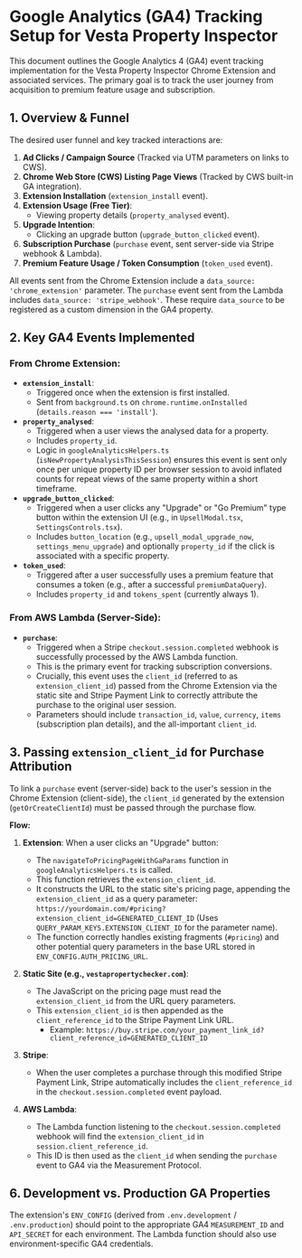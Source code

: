 # Google Analytics (GA4) Tracking Setup for Vesta Property Inspector

This document outlines the Google Analytics 4 (GA4) event tracking implementation for the Vesta Property Inspector Chrome Extension and associated services. The primary goal is to track the user journey from acquisition to premium feature usage and subscription.

## 1. Overview & Funnel

The desired user funnel and key tracked interactions are:

1.  **Ad Clicks / Campaign Source** (Tracked via UTM parameters on links to CWS).
2.  **Chrome Web Store (CWS) Listing Page Views** (Tracked by CWS built-in GA integration).
3.  **Extension Installation** (`extension_install` event).
4.  **Extension Usage (Free Tier)**:
    - Viewing property details (`property_analysed` event).
5.  **Upgrade Intention**:
    - Clicking an upgrade button (`upgrade_button_clicked` event).
6.  **Subscription Purchase** (`purchase` event, sent server-side via Stripe webhook & Lambda).
7.  **Premium Feature Usage / Token Consumption** (`token_used` event).

All events sent from the Chrome Extension include a `data_source: 'chrome_extension'` parameter. The `purchase` event sent from the Lambda includes `data_source: 'stripe_webhook'`. These require `data_source` to be registered as a custom dimension in the GA4 property.

## 2. Key GA4 Events Implemented

### From Chrome Extension:

- **`extension_install`**:
  - Triggered once when the extension is first installed.
  - Sent from `background.ts` on `chrome.runtime.onInstalled` (`details.reason === 'install'`).
- **`property_analysed`**:
  - Triggered when a user views the analysed data for a property.
  - Includes `property_id`.
  - Logic in `googleAnalyticsHelpers.ts` (`isNewPropertyAnalysisThisSession`) ensures this event is sent only once per unique property ID per browser session to avoid inflated counts for repeat views of the same property within a short timeframe.
- **`upgrade_button_clicked`**:
  - Triggered when a user clicks any "Upgrade" or "Go Premium" type button within the extension UI (e.g., in `UpsellModal.tsx`, `SettingsControls.tsx`).
  - Includes `button_location` (e.g., `upsell_modal_upgrade_now`, `settings_menu_upgrade`) and optionally `property_id` if the click is associated with a specific property.
- **`token_used`**:
  - Triggered after a user successfully uses a premium feature that consumes a token (e.g., after a successful `premiumDataQuery`).
  - Includes `property_id` and `tokens_spent` (currently always 1).

### From AWS Lambda (Server-Side):

- **`purchase`**:
  - Triggered when a Stripe `checkout.session.completed` webhook is successfully processed by the AWS Lambda function.
  - This is the primary event for tracking subscription conversions.
  - Crucially, this event uses the `client_id` (referred to as `extension_client_id`) passed from the Chrome Extension via the static site and Stripe Payment Link to correctly attribute the purchase to the original user session.
  - Parameters should include `transaction_id`, `value`, `currency`, `items` (subscription plan details), and the all-important `client_id`.

## 3. Passing `extension_client_id` for Purchase Attribution

To link a `purchase` event (server-side) back to the user's session in the Chrome Extension (client-side), the `client_id` generated by the extension (`getOrCreateClientId`) must be passed through the purchase flow.

**Flow:**

1.  **Extension**: When a user clicks an "Upgrade" button:

    - The `navigateToPricingPageWithGaParams` function in `googleAnalyticsHelpers.ts` is called.
    - This function retrieves the `extension_client_id`.
    - It constructs the URL to the static site's pricing page, appending the `extension_client_id` as a query parameter:
      `https://yourdomain.com/#pricing?extension_client_id=GENERATED_CLIENT_ID`
      (Uses `QUERY_PARAM_KEYS.EXTENSION_CLIENT_ID` for the parameter name).
    - The function correctly handles existing fragments (`#pricing`) and other potential query parameters in the base URL stored in `ENV_CONFIG.AUTH_PRICING_URL`.

2.  **Static Site (e.g., `vestapropertychecker.com`)**:

    - The JavaScript on the pricing page must read the `extension_client_id` from the URL query parameters.
    - This `extension_client_id` is then appended as the `client_reference_id` to the Stripe Payment Link URL.
      - Example: `https://buy.stripe.com/your_payment_link_id?client_reference_id=GENERATED_CLIENT_ID`

3.  **Stripe**:

    - When the user completes a purchase through this modified Stripe Payment Link, Stripe automatically includes the `client_reference_id` in the `checkout.session.completed` event payload.

4.  **AWS Lambda**:
    - The Lambda function listening to the `checkout.session.completed` webhook will find the `extension_client_id` in `session.client_reference_id`.
    - This ID is then used as the `client_id` when sending the `purchase` event to GA4 via the Measurement Protocol.

## 6. Development vs. Production GA Properties

The extension's `ENV_CONFIG` (derived from `.env.development` / `.env.production`) should point to the appropriate GA4 `MEASUREMENT_ID` and `API_SECRET` for each environment. The Lambda function should also use environment-specific GA4 credentials.
